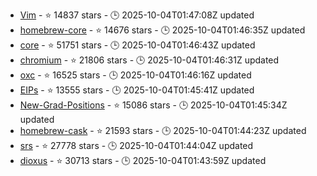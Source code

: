 - [Vim](https://github.com/VSCodeVim/Vim) - ⭐ 14837 stars - 🕒 2025-10-04T01:47:08Z updated
- [homebrew-core](https://github.com/Homebrew/homebrew-core) - ⭐ 14676 stars - 🕒 2025-10-04T01:46:35Z updated
- [core](https://github.com/vuejs/core) - ⭐ 51751 stars - 🕒 2025-10-04T01:46:43Z updated
- [chromium](https://github.com/chromium/chromium) - ⭐ 21806 stars - 🕒 2025-10-04T01:46:31Z updated
- [oxc](https://github.com/oxc-project/oxc) - ⭐ 16525 stars - 🕒 2025-10-04T01:46:16Z updated
- [EIPs](https://github.com/ethereum/EIPs) - ⭐ 13555 stars - 🕒 2025-10-04T01:45:41Z updated
- [New-Grad-Positions](https://github.com/SimplifyJobs/New-Grad-Positions) - ⭐ 15086 stars - 🕒 2025-10-04T01:45:34Z updated
- [homebrew-cask](https://github.com/Homebrew/homebrew-cask) - ⭐ 21593 stars - 🕒 2025-10-04T01:44:23Z updated
- [srs](https://github.com/ossrs/srs) - ⭐ 27778 stars - 🕒 2025-10-04T01:44:04Z updated
- [dioxus](https://github.com/DioxusLabs/dioxus) - ⭐ 30713 stars - 🕒 2025-10-04T01:43:59Z updated
